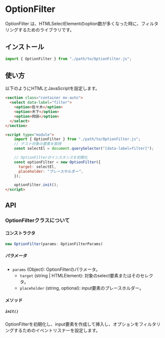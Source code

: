 # OptionFilter

OptionFilter は、HTMLSelectElementのoption数が多くなった時に、フィルタリングするためのライブラリです。

## インストール

```Javascript
import { OptionFilter } from "./path/to/OptionFilter.js";
```

## 使い方

以下のようにHTMLとJavaScriptを設定します。

```html
<section class="container mx-auto">
  <select data-label="filter">
    <option>佐々木</option>
    <option>木下</option>
    <option>岡田</option>
  </select>
</section>

<script type="module">
    import { OptionFilter } from "./path/to/OptionFilter.js";
    // テスト対象の要素を取得
    const selectEl = document.querySelector("[data-label=filter]");

    // OptionFilterのインスタンスを初期化
    const optionFilter = new OptionFilter({
      target: selectEl,
      placeholder: "プレースホルダー",
    });

    optionFilter.init();
</script>
```

## API

### OptionFilterクラスについて

#### コンストラクタ

```typescript
new OptionFilter(params: OptionFilterParams)
```

##### パラメータ

- `params` (Object): OptionFilterのパラメータ。
  - `target` (string | HTMLElement): 対象のselect要素またはそのセレクタ。
  - `placeholder` (string, optional): input要素のプレースホルダー。

#### メソッド

##### `init()`

OptionFilterを初期化し、input要素を作成して挿入し、オプションをフィルタリングするためのイベントリスナーを設定します。

